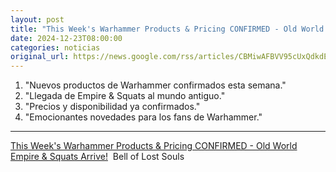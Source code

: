 ```yaml
---
layout: post
title: "This Week's Warhammer Products & Pricing CONFIRMED - Old World Empire & Squats Arrive! - Bell of Lost Souls"
date: 2024-12-23T08:00:00
categories: noticias
original_url: https://news.google.com/rss/articles/CBMiwAFBVV95cUxQdkdEZGVmSXF3enVLaEdSWHJKclNtczdNMTlmbFlOeFBzVjNNLUYtSUVuODhvYlQwcHg2MnEzbTZQajFoM05lMjRjT3NPNUVGVGg5eUlRNk1xaFRDS0tvemMwZWxfZmEyQTFhZnZ5QlBtU3M4SGFPdTFlOHJPenV3NjNJLTd1Ty1RZDhxRHRSTUpUX1NqZmpGTjluRlh1WlkwUkV4ZTBHUG96U0E4VFRsVjNhVkEwNTZCa1dCNDNaMno?oc=5
---
```



1. "Nuevos productos de Warhammer confirmados esta semana."
2. "Llegada de Empire & Squats al mundo antiguo."
3. "Precios y disponibilidad ya confirmados."
4. "Emocionantes novedades para los fans de Warhammer."


---


[This Week's Warhammer Products & Pricing CONFIRMED - Old World Empire & Squats Arrive!](https://news.google.com/rss/articles/CBMiwAFBVV95cUxQdkdEZGVmSXF3enVLaEdSWHJKclNtczdNMTlmbFlOeFBzVjNNLUYtSUVuODhvYlQwcHg2MnEzbTZQajFoM05lMjRjT3NPNUVGVGg5eUlRNk1xaFRDS0tvemMwZWxfZmEyQTFhZnZ5QlBtU3M4SGFPdTFlOHJPenV3NjNJLTd1Ty1RZDhxRHRSTUpUX1NqZmpGTjluRlh1WlkwUkV4ZTBHUG96U0E4VFRsVjNhVkEwNTZCa1dCNDNaMno?oc=5)  Bell of Lost Souls
